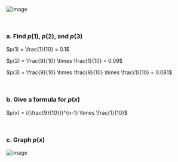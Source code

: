 
![image](https://github.com/user-attachments/assets/1a314b28-5176-4415-ac75-e160cedb6119)

<br/>

### a. Find $p(1)$, $p(2)$, and $p(3)$

$p(1) = \frac{1}{10} = 0.1$  

$p(2) = \frac{9}{10} \times \frac{1}{10} = 0.09$  

$p(3) = \frac{9}{10} \times \frac{9}{10} \times \frac{1}{10} = 0.081$  

<br/>

### b. Give a formula for $p(x)$

$p(x) = ({\frac{9}{10}})^{n-1} \times \frac{1}{10}$

<br/>

### c. Graph $p(x)$

![image](https://github.com/user-attachments/assets/fc8e3895-b123-4ecf-b270-97bf3dabdceb)

<br/>
